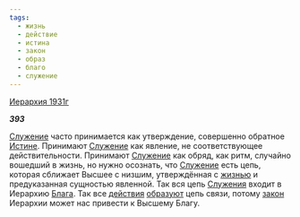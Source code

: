 ```yaml
---
tags:
  - жизнь
  - действие
  - истина
  - закон
  - образ
  - благо
  - служение
---
```

[Иерархия 1931г](https://127.0.0.1:4002/agni/1931)

___393___

[Служение](../../../tags/#служение) часто принимается как утверждение, совершенно обратное [Истине](../../../tags/#истина). Принимают [Служение](../../../tags/#служение) как явление, не соответствующее действительности. Принимают [Служение](../../../tags/#служение) как обряд, как ритм, случайно вошедший в жизнь, но нужно осознать, что [Служение](../../../tags/#служение) есть цепь, которая сближает Высшее с низшим, утверждённая с [жизнью](../../../tags/#жизнь) и предуказанная сущностью явленной. Так вся цепь [Служения](../../../tags/#служение) входит в Иерархию [Блага](../../../tags/#благо). Так все [действия](../../../tags/#действие) [образуют](../../../tags/#образ) цепь связи, потому [закон](../../../tags/#закон) Иерархии может нас привести к Высшему Благу.   

